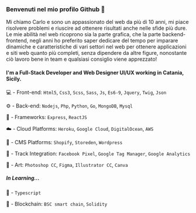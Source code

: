 ### Benvenuti nel mio profilo Github 👋

Mi chiamo Carlo e sono un appassionato del web da più di 10 anni, mi piace risolvere problemi e riuscire ad ottenere risultati anche nelle sfide più dure.
Le mie abilità nel web ricoprono sia la parte grafica, che la parte backend-frontend, negli anni ho preferito saper dedicare del tempo per imparare dinamiche e caratteristiche di vari settori nel web per ottenere applicazioni e siti web quanto più completi, senza dipendere da altre figure, nonostante ciò lavoro bene in team e qualsiasi consiglio viene apprezzato!

#### I'm a Full-Stack Developer and Web Designer UI/UX working in Catania, Sicily.

💻 - Front-end: `Html5`, `Css3`, `Scss`, `Sass`, `Js`, `Es6-9`, `Jquery`, `Twig`, `Json`

⚙️ - Back-end: `Nodejs`, `Php`, `Python`, `Go`, `MongoDB`, `Mysql`

🌌 - Frameworks: `Express`, `ReactJS`

☁️ - Cloud Platforms: `Heroku`, `Google Cloud`, `DigitalOcean`, `AWS`

🏪 - CMS Platforms: `Shopify`, `Storeden`, `Wordpress`

📲 - Track Integration: `Facebook Pixel`, `Google Tag Manager`, `Google Analytics`

🎨 - Art: `Photoshop CC`, `Figma`, `Illustrator CC`, `Canva`

##### In Learning...

🚧 - `Typescript`

💎 - Blockchain: `BSC smart chain`, `Solidity`

